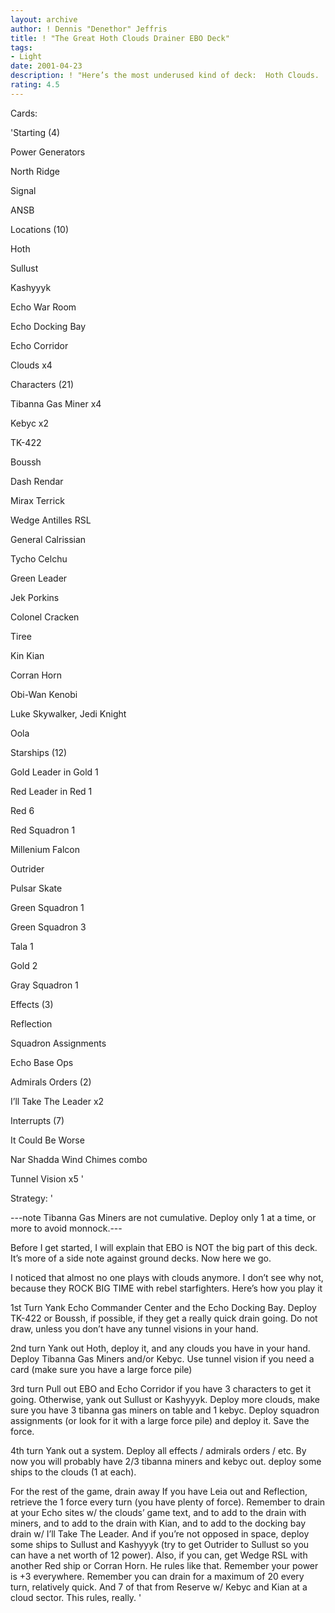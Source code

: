 ```yaml
---
layout: archive
author: ! Dennis "Denethor" Jeffris
title: ! "The Great Hoth Clouds Drainer EBO Deck"
tags:
- Light
date: 2001-04-23
description: ! "Here’s the most underused kind of deck:  Hoth Clouds.  It rules, really..."
rating: 4.5
---
```

Cards: 

'Starting (4)


Power Generators

North Ridge

Signal

ANSB


Locations (10)


Hoth

Sullust

Kashyyyk

Echo War Room

Echo Docking Bay

Echo Corridor

Clouds x4


Characters (21)


Tibanna Gas Miner x4

Kebyc x2

TK-422

Boussh

Dash Rendar

Mirax Terrick

Wedge Antilles RSL

General Calrissian

Tycho Celchu

Green Leader

Jek Porkins

Colonel Cracken

Tiree

Kin Kian

Corran Horn

Obi-Wan Kenobi

Luke Skywalker, Jedi Knight

Oola


Starships (12)


Gold Leader in Gold 1

Red Leader in Red 1

Red 6

Red Squadron 1

Millenium Falcon

Outrider

Pulsar Skate

Green Squadron 1

Green Squadron 3

Tala 1

Gold 2

Gray Squadron 1


Effects (3)


Reflection

Squadron Assignments

Echo Base Ops


Admirals Orders (2)


I’ll Take The Leader x2


Interrupts (7)


It Could Be Worse

Nar Shadda Wind Chimes combo

Tunnel Vision x5 '

Strategy: '

---note  Tibanna Gas Miners are not cumulative.  Deploy only 1 at a time, or more to avoid monnock.---



Before I get started, I will explain that EBO is NOT the big part of this deck.  It’s more of a side note against ground decks.  Now here we go.


I noticed that almost no one plays with clouds anymore.  I don’t see why not, because they ROCK BIG TIME with rebel starfighters.  Here’s how you play it


1st Turn  Yank Echo Commander Center and the Echo Docking Bay.  Deploy TK-422 or Boussh, if possible, if they get a really quick drain going.  Do not draw, unless you don’t have any tunnel visions in your hand.


2nd turn  Yank out Hoth, deploy it, and any clouds you have in your hand.  Deploy Tibanna Gas Miners and/or Kebyc.  Use tunnel vision if you need a card (make sure you have a large force pile)


3rd turn  Pull out EBO and Echo Corridor if you have 3 characters to get it going.  Otherwise, yank out Sullust or Kashyyyk.  Deploy more clouds, make sure you have 3 tibanna gas miners on table and 1 kebyc.  Deploy squadron assignments (or look for it with a large force pile) and deploy it.  Save the force.


4th turn  Yank out a system.  Deploy all effects / admirals orders / etc.  By now you will probably have 2/3 tibanna miners and kebyc out.  deploy some ships to the clouds (1 at each).


For the rest of the game, drain away  If you have Leia out and Reflection, retrieve the 1 force every turn (you have plenty of force).  Remember to drain at your Echo sites w/ the clouds’ game text, and to add to the drain with miners, and to add to the drain with Kian, and to add to the docking bay drain w/ I’ll Take The Leader.  And if you’re not opposed in space, deploy some ships to Sullust and Kashyyyk (try to get Outrider to Sullust so you can have a net worth of 12 power).  Also, if you can, get Wedge RSL with another Red ship or Corran Horn.  He rules like that.  Remember your power is +3 everywhere.  Remember you can drain for a maximum of 20 every turn, relatively quick.  And 7 of that from Reserve w/ Kebyc and Kian at a cloud sector.  This rules, really.   '